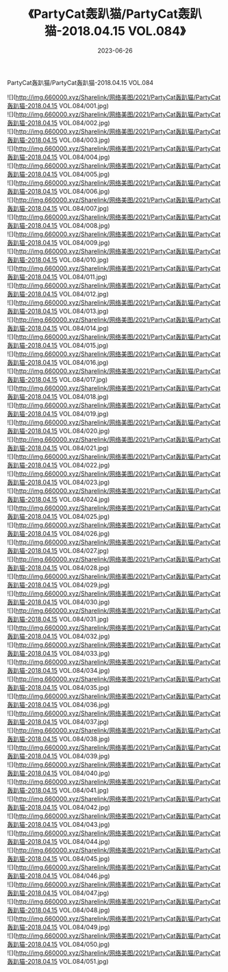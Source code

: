﻿---
layout: post
title:  《PartyCat轰趴猫/PartyCat轰趴猫-2018.04.15 VOL.084》
date:   2023-06-26
img: http://img.660000.xyz/Sharelink/网络美图/2021/PartyCat轰趴猫/PartyCat轰趴猫-2018.04.15 VOL.084/000.jpg
categories: [美女, 清纯, 唯美]
---

PartyCat轰趴猫/PartyCat轰趴猫-2018.04.15 VOL.084

 ![](http://img.660000.xyz/Sharelink/网络美图/2021/PartyCat轰趴猫/PartyCat轰趴猫-2018.04.15 VOL.084/001.jpg) <br>![](http://img.660000.xyz/Sharelink/网络美图/2021/PartyCat轰趴猫/PartyCat轰趴猫-2018.04.15 VOL.084/002.jpg) <br>![](http://img.660000.xyz/Sharelink/网络美图/2021/PartyCat轰趴猫/PartyCat轰趴猫-2018.04.15 VOL.084/003.jpg) <br>![](http://img.660000.xyz/Sharelink/网络美图/2021/PartyCat轰趴猫/PartyCat轰趴猫-2018.04.15 VOL.084/004.jpg) <br>![](http://img.660000.xyz/Sharelink/网络美图/2021/PartyCat轰趴猫/PartyCat轰趴猫-2018.04.15 VOL.084/005.jpg) <br>![](http://img.660000.xyz/Sharelink/网络美图/2021/PartyCat轰趴猫/PartyCat轰趴猫-2018.04.15 VOL.084/006.jpg) <br>![](http://img.660000.xyz/Sharelink/网络美图/2021/PartyCat轰趴猫/PartyCat轰趴猫-2018.04.15 VOL.084/007.jpg) <br>![](http://img.660000.xyz/Sharelink/网络美图/2021/PartyCat轰趴猫/PartyCat轰趴猫-2018.04.15 VOL.084/008.jpg) <br>![](http://img.660000.xyz/Sharelink/网络美图/2021/PartyCat轰趴猫/PartyCat轰趴猫-2018.04.15 VOL.084/009.jpg) <br>![](http://img.660000.xyz/Sharelink/网络美图/2021/PartyCat轰趴猫/PartyCat轰趴猫-2018.04.15 VOL.084/010.jpg) <br>![](http://img.660000.xyz/Sharelink/网络美图/2021/PartyCat轰趴猫/PartyCat轰趴猫-2018.04.15 VOL.084/011.jpg) <br>![](http://img.660000.xyz/Sharelink/网络美图/2021/PartyCat轰趴猫/PartyCat轰趴猫-2018.04.15 VOL.084/012.jpg) <br>![](http://img.660000.xyz/Sharelink/网络美图/2021/PartyCat轰趴猫/PartyCat轰趴猫-2018.04.15 VOL.084/013.jpg) <br>![](http://img.660000.xyz/Sharelink/网络美图/2021/PartyCat轰趴猫/PartyCat轰趴猫-2018.04.15 VOL.084/014.jpg) <br>![](http://img.660000.xyz/Sharelink/网络美图/2021/PartyCat轰趴猫/PartyCat轰趴猫-2018.04.15 VOL.084/015.jpg) <br>![](http://img.660000.xyz/Sharelink/网络美图/2021/PartyCat轰趴猫/PartyCat轰趴猫-2018.04.15 VOL.084/016.jpg) <br>![](http://img.660000.xyz/Sharelink/网络美图/2021/PartyCat轰趴猫/PartyCat轰趴猫-2018.04.15 VOL.084/017.jpg) <br>![](http://img.660000.xyz/Sharelink/网络美图/2021/PartyCat轰趴猫/PartyCat轰趴猫-2018.04.15 VOL.084/018.jpg) <br>![](http://img.660000.xyz/Sharelink/网络美图/2021/PartyCat轰趴猫/PartyCat轰趴猫-2018.04.15 VOL.084/019.jpg) <br>![](http://img.660000.xyz/Sharelink/网络美图/2021/PartyCat轰趴猫/PartyCat轰趴猫-2018.04.15 VOL.084/020.jpg) <br>![](http://img.660000.xyz/Sharelink/网络美图/2021/PartyCat轰趴猫/PartyCat轰趴猫-2018.04.15 VOL.084/021.jpg) <br>![](http://img.660000.xyz/Sharelink/网络美图/2021/PartyCat轰趴猫/PartyCat轰趴猫-2018.04.15 VOL.084/022.jpg) <br>![](http://img.660000.xyz/Sharelink/网络美图/2021/PartyCat轰趴猫/PartyCat轰趴猫-2018.04.15 VOL.084/023.jpg) <br>![](http://img.660000.xyz/Sharelink/网络美图/2021/PartyCat轰趴猫/PartyCat轰趴猫-2018.04.15 VOL.084/024.jpg) <br>![](http://img.660000.xyz/Sharelink/网络美图/2021/PartyCat轰趴猫/PartyCat轰趴猫-2018.04.15 VOL.084/025.jpg) <br>![](http://img.660000.xyz/Sharelink/网络美图/2021/PartyCat轰趴猫/PartyCat轰趴猫-2018.04.15 VOL.084/026.jpg) <br>![](http://img.660000.xyz/Sharelink/网络美图/2021/PartyCat轰趴猫/PartyCat轰趴猫-2018.04.15 VOL.084/027.jpg) <br>![](http://img.660000.xyz/Sharelink/网络美图/2021/PartyCat轰趴猫/PartyCat轰趴猫-2018.04.15 VOL.084/028.jpg) <br>![](http://img.660000.xyz/Sharelink/网络美图/2021/PartyCat轰趴猫/PartyCat轰趴猫-2018.04.15 VOL.084/029.jpg) <br>![](http://img.660000.xyz/Sharelink/网络美图/2021/PartyCat轰趴猫/PartyCat轰趴猫-2018.04.15 VOL.084/030.jpg) <br>![](http://img.660000.xyz/Sharelink/网络美图/2021/PartyCat轰趴猫/PartyCat轰趴猫-2018.04.15 VOL.084/031.jpg) <br>![](http://img.660000.xyz/Sharelink/网络美图/2021/PartyCat轰趴猫/PartyCat轰趴猫-2018.04.15 VOL.084/032.jpg) <br>![](http://img.660000.xyz/Sharelink/网络美图/2021/PartyCat轰趴猫/PartyCat轰趴猫-2018.04.15 VOL.084/033.jpg) <br>![](http://img.660000.xyz/Sharelink/网络美图/2021/PartyCat轰趴猫/PartyCat轰趴猫-2018.04.15 VOL.084/034.jpg) <br>![](http://img.660000.xyz/Sharelink/网络美图/2021/PartyCat轰趴猫/PartyCat轰趴猫-2018.04.15 VOL.084/035.jpg) <br>![](http://img.660000.xyz/Sharelink/网络美图/2021/PartyCat轰趴猫/PartyCat轰趴猫-2018.04.15 VOL.084/036.jpg) <br>![](http://img.660000.xyz/Sharelink/网络美图/2021/PartyCat轰趴猫/PartyCat轰趴猫-2018.04.15 VOL.084/037.jpg) <br>![](http://img.660000.xyz/Sharelink/网络美图/2021/PartyCat轰趴猫/PartyCat轰趴猫-2018.04.15 VOL.084/038.jpg) <br>![](http://img.660000.xyz/Sharelink/网络美图/2021/PartyCat轰趴猫/PartyCat轰趴猫-2018.04.15 VOL.084/039.jpg) <br>![](http://img.660000.xyz/Sharelink/网络美图/2021/PartyCat轰趴猫/PartyCat轰趴猫-2018.04.15 VOL.084/040.jpg) <br>![](http://img.660000.xyz/Sharelink/网络美图/2021/PartyCat轰趴猫/PartyCat轰趴猫-2018.04.15 VOL.084/041.jpg) <br>![](http://img.660000.xyz/Sharelink/网络美图/2021/PartyCat轰趴猫/PartyCat轰趴猫-2018.04.15 VOL.084/042.jpg) <br>![](http://img.660000.xyz/Sharelink/网络美图/2021/PartyCat轰趴猫/PartyCat轰趴猫-2018.04.15 VOL.084/043.jpg) <br>![](http://img.660000.xyz/Sharelink/网络美图/2021/PartyCat轰趴猫/PartyCat轰趴猫-2018.04.15 VOL.084/044.jpg) <br>![](http://img.660000.xyz/Sharelink/网络美图/2021/PartyCat轰趴猫/PartyCat轰趴猫-2018.04.15 VOL.084/045.jpg) <br>![](http://img.660000.xyz/Sharelink/网络美图/2021/PartyCat轰趴猫/PartyCat轰趴猫-2018.04.15 VOL.084/046.jpg) <br>![](http://img.660000.xyz/Sharelink/网络美图/2021/PartyCat轰趴猫/PartyCat轰趴猫-2018.04.15 VOL.084/047.jpg) <br>![](http://img.660000.xyz/Sharelink/网络美图/2021/PartyCat轰趴猫/PartyCat轰趴猫-2018.04.15 VOL.084/048.jpg) <br>![](http://img.660000.xyz/Sharelink/网络美图/2021/PartyCat轰趴猫/PartyCat轰趴猫-2018.04.15 VOL.084/049.jpg) <br>![](http://img.660000.xyz/Sharelink/网络美图/2021/PartyCat轰趴猫/PartyCat轰趴猫-2018.04.15 VOL.084/050.jpg) <br>![](http://img.660000.xyz/Sharelink/网络美图/2021/PartyCat轰趴猫/PartyCat轰趴猫-2018.04.15 VOL.084/051.jpg) <br>